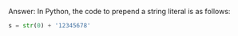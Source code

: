 Answer: In Python, the code to prepend a string literal is as follows:
```python
s = str(0) + '12345678'
```

